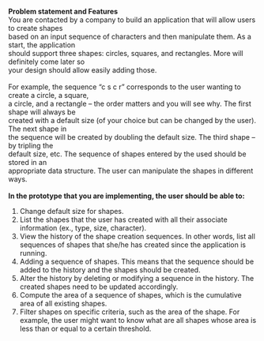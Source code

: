 **Problem statement and Features**<br/>
You are contacted by a company to build an application that will allow users to create shapes<br/>
based on an input sequence of characters and then manipulate them. As a start, the application<br/>
should support three shapes: circles, squares, and rectangles. More will definitely come later so<br/>
your design should allow easily adding those.<br/>
<br/>
For example, the sequence “c s c r” corresponds to the user wanting to create a circle, a square,<br/>
a circle, and a rectangle – the order matters and you will see why. The first shape will always be<br/>
created with a default size (of your choice but can be changed by the user). The next shape in<br/>
the sequence will be created by doubling the default size. The third shape – by tripling the<br/>
default size, etc. The sequence of shapes entered by the used should be stored in an<br/>
appropriate data structure. The user can manipulate the shapes in different ways. <br/>
<br/>
**In the prototype that you are implementing, the user should be able to:** <br/>
1) Change default size for shapes.<br/>
2) List the shapes that the user has created with all their associate information (ex., type,
size, character).<br/>
3) View the history of the shape creation sequences. In other words, list all sequences of
shapes that she/he has created since the application is running.<br/>
4) Adding a sequence of shapes. This means that the sequence should be added to the
history and the shapes should be created.<br/>
5) Alter the history by deleting or modifying a sequence in the history. The created shapes
need to be updated accordingly.<br/>
6) Compute the area of a sequence of shapes, which is the cumulative area of all existing
shapes.<br/>
7) Filter shapes on specific criteria, such as the area of the shape. For example, the user
might want to know what are all shapes whose area is less than or equal to a certain
threshold.<br/>
